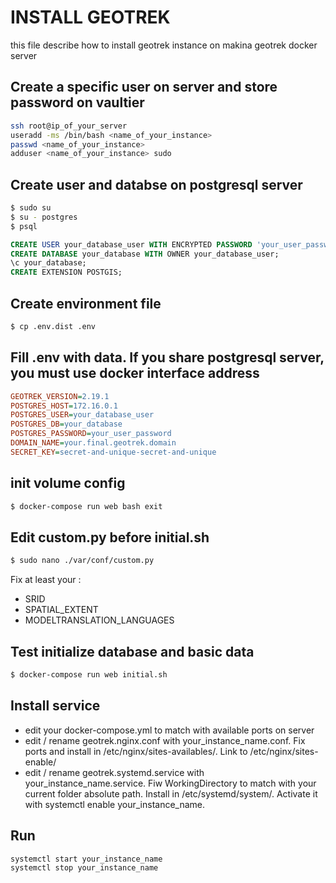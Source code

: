 # INSTALL GEOTREK

this file describe how to install geotrek instance on makina geotrek docker server

## Create a specific user on server and store password on vaultier

```bash
ssh root@ip_of_your_server
useradd -ms /bin/bash <name_of_your_instance>
passwd <name_of_your_instance>
adduser <name_of_your_instance> sudo
```

## Create user and databse on postgresql server
```bash
$ sudo su
$ su - postgres
$ psql
```

```sql
CREATE USER your_database_user WITH ENCRYPTED PASSWORD 'your_user_password';
CREATE DATABASE your_database WITH OWNER your_database_user;
\c your_database;
CREATE EXTENSION POSTGIS;
```

## Create environment file


```bash
$ cp .env.dist .env
```

## Fill .env with data. If you share postgresql server, you must use docker interface address

```ini
GEOTREK_VERSION=2.19.1
POSTGRES_HOST=172.16.0.1
POSTGRES_USER=your_database_user
POSTGRES_DB=your_database
POSTGRES_PASSWORD=your_user_password
DOMAIN_NAME=your.final.geotrek.domain
SECRET_KEY=secret-and-unique-secret-and-unique
```
## init volume config

```bash
$ docker-compose run web bash exit
```

## Edit custom.py before initial.sh

```bash
$ sudo nano ./var/conf/custom.py
```

Fix at least your :
- SRID
- SPATIAL_EXTENT
- MODELTRANSLATION_LANGUAGES


## Test initialize database and basic data

```bash
$ docker-compose run web initial.sh
```

## Install service

- edit your docker-compose.yml to match with available ports on server
- edit / rename geotrek.nginx.conf with your_instance_name.conf. Fix ports and install in /etc/nginx/sites-availables/. Link to /etc/nginx/sites-enable/
- edit / rename geotrek.systemd.service with your_instance_name.service. Fiw WorkingDirectory to match with your current folder absolute path. Install in /etc/systemd/system/. Activate it with systemctl enable your_instance_name.

## Run
```bash
systemctl start your_instance_name
systemctl stop your_instance_name
```

